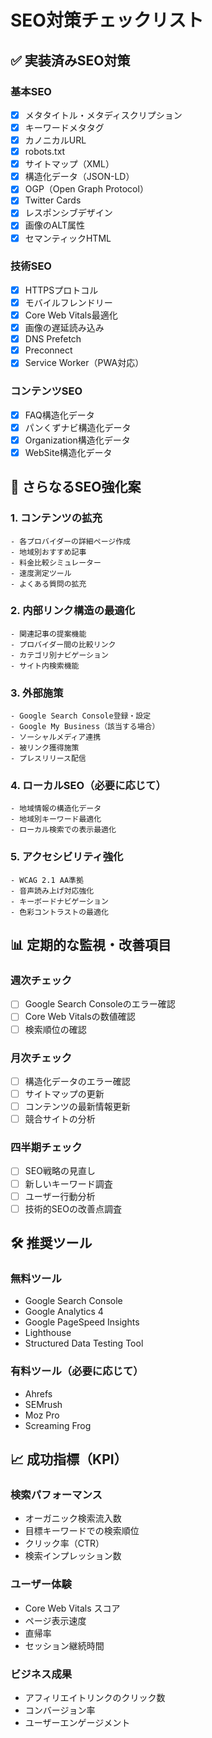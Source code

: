 # SEO対策チェックリスト

## ✅ 実装済みSEO対策

### 基本SEO
- [x] メタタイトル・メタディスクリプション
- [x] キーワードメタタグ
- [x] カノニカルURL
- [x] robots.txt
- [x] サイトマップ（XML）
- [x] 構造化データ（JSON-LD）
- [x] OGP（Open Graph Protocol）
- [x] Twitter Cards
- [x] レスポンシブデザイン
- [x] 画像のALT属性
- [x] セマンティックHTML

### 技術SEO
- [x] HTTPSプロトコル
- [x] モバイルフレンドリー
- [x] Core Web Vitals最適化
- [x] 画像の遅延読み込み
- [x] DNS Prefetch
- [x] Preconnect
- [x] Service Worker（PWA対応）

### コンテンツSEO
- [x] FAQ構造化データ
- [x] パンくずナビ構造化データ
- [x] Organization構造化データ
- [x] WebSite構造化データ

## 🚀 さらなるSEO強化案

### 1. **コンテンツの拡充**
```
- 各プロバイダーの詳細ページ作成
- 地域別おすすめ記事
- 料金比較シミュレーター
- 速度測定ツール
- よくある質問の拡充
```

### 2. **内部リンク構造の最適化**
```
- 関連記事の提案機能
- プロバイダー間の比較リンク
- カテゴリ別ナビゲーション
- サイト内検索機能
```

### 3. **外部施策**
```
- Google Search Console登録・設定
- Google My Business（該当する場合）
- ソーシャルメディア連携
- 被リンク獲得施策
- プレスリリース配信
```

### 4. **ローカルSEO（必要に応じて）**
```
- 地域情報の構造化データ
- 地域別キーワード最適化
- ローカル検索での表示最適化
```

### 5. **アクセシビリティ強化**
```
- WCAG 2.1 AA準拠
- 音声読み上げ対応強化
- キーボードナビゲーション
- 色彩コントラストの最適化
```

## 📊 定期的な監視・改善項目

### 週次チェック
- [ ] Google Search Consoleのエラー確認
- [ ] Core Web Vitalsの数値確認
- [ ] 検索順位の確認

### 月次チェック
- [ ] 構造化データのエラー確認
- [ ] サイトマップの更新
- [ ] コンテンツの最新情報更新
- [ ] 競合サイトの分析

### 四半期チェック
- [ ] SEO戦略の見直し
- [ ] 新しいキーワード調査
- [ ] ユーザー行動分析
- [ ] 技術的SEOの改善点調査

## 🛠 推奨ツール

### 無料ツール
- Google Search Console
- Google Analytics 4
- Google PageSpeed Insights
- Lighthouse
- Structured Data Testing Tool

### 有料ツール（必要に応じて）
- Ahrefs
- SEMrush
- Moz Pro
- Screaming Frog

## 📈 成功指標（KPI）

### 検索パフォーマンス
- オーガニック検索流入数
- 目標キーワードでの検索順位
- クリック率（CTR）
- 検索インプレッション数

### ユーザー体験
- Core Web Vitals スコア
- ページ表示速度
- 直帰率
- セッション継続時間

### ビジネス成果
- アフィリエイトリンクのクリック数
- コンバージョン率
- ユーザーエンゲージメント
